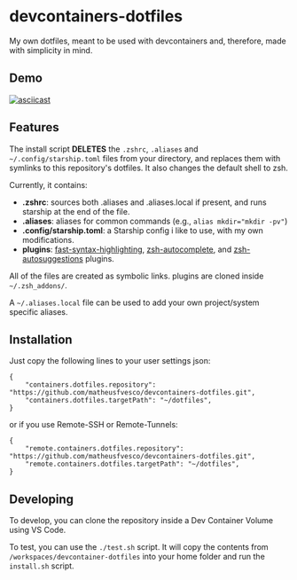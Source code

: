 # devcontainers-dotfiles

My own dotfiles, meant to be used with devcontainers and, therefore, made with simplicity in mind.

## Demo

[![asciicast](https://asciinema.org/a/T1uUFB0j8zzChTfhhodsIxVp0.svg)](https://asciinema.org/a/T1uUFB0j8zzChTfhhodsIxVp0)

## Features

The install script **DELETES** the `.zshrc`, `.aliases` and `~/.config/starship.toml` files from your directory, and replaces them with symlinks to this repository's dotfiles. It also changes the default shell to zsh.

Currently, it contains:
* **.zshrc**: sources both .aliases and .aliases.local if present, and runs starship at the end of the file.
* **.aliases**: aliases for common commands (e.g., `alias mkdir="mkdir -pv"`)
* **.config/starship.toml**: a Starship config i like to use, with my own modifications.
* **plugins**: [fast-syntax-highlighting](https://github.com/zdharma-continuum/fast-syntax-highlighting), [zsh-autocomplete](https://github.com/marlonrichert/zsh-autocomplete), and [zsh-autosuggestions](https://github.com/zsh-users/zsh-autosuggestions) plugins.

All of the files are created as symbolic links.
plugins are cloned inside `~/.zsh_addons/`.

A `~/.aliases.local` file can be used to add your own project/system specific aliases.

## Installation

Just copy the following lines to your user settings json:

```
{
    "containers.dotfiles.repository": "https://github.com/matheusfvesco/devcontainers-dotfiles.git",
    "containers.dotfiles.targetPath": "~/dotfiles",
}
```

or if you use Remote-SSH or Remote-Tunnels:

```
{
    "remote.containers.dotfiles.repository": "https://github.com/matheusfvesco/devcontainers-dotfiles.git",
    "remote.containers.dotfiles.targetPath": "~/dotfiles",
}
```

## Developing

To develop, you can clone the repository inside a Dev Container Volume using VS Code.

To test, you can use the `./test.sh` script. It will copy the contents from `/workspaces/devcontainer-dotfiles` into your home folder and run the `install.sh` script.